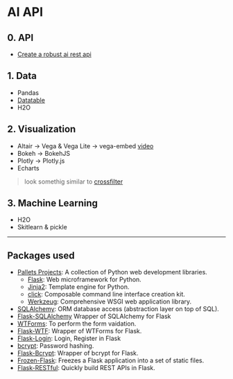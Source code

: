 # AI API


## 0. API
- [Create a robust ai rest api](https://medium.com/dataswati-garage/create-a-robust-ai-rest-api-71a8050ce314)


## 1. Data
- Pandas
- [Datatable](https://datatable.readthedocs.io)
- H2O


## 2. Visualization

- Altair -> Vega & Vega Lite -> vega-embed [video](https://www.youtube.com/watch?v=4L568emKOvs)
- Bokeh -> BokehJS
- Plotly -> Plotly.js
- Echarts

> look somethig similar to [crossfilter](http://crossfilter.github.io/crossfilter/)


## 3. Machine Learning
- H2O
- Skitlearn & pickle


---

## Packages used

- [Pallets Projects](https://palletsprojects.com/):   A collection of Python web development libraries.
    - [Flask](http://flask.pocoo.org/):                 Web microframework for Python.
    - [Jinja2](http://jinja.pocoo.org/docs):            Template engine for Python.
    - [click](https://click.palletsprojects.com):       Composable command line interface creation kit.
    - [Werkzeug](https://werkzeug.palletsprojects.com): Comprehensive WSGI web application library.
- [SQLAlchemy](https://www.sqlalchemy.org/):                       ORM database access (abstraction layer on top of SQL).
- [Flask-SQLAlchemy](https://flask-sqlalchemy.palletsprojects.com) Wrapper of SQLAlchemy for Flask
- [WTForms](https://wtforms.readthedocs.io):                       To perform the form vaidation.
- [Flask-WTF](https://flask-wtf.readthedocs.io):                   Wrapper of WTForms for Flask.
- [Flask-Login](https://flask-login.readthedocs.io):               Login, Register in Flask 
- [bcrypt](https://github.com/pyca/bcrypt/):                       Password hashing.
- [Flask-Bcrypt](https://flask-bcrypt.readthedocs.io):             Wrapper of bcrypt for Flask.
- [Frozen-Flask](https://pythonhosted.org/Frozen-Flask/):          Freezes a Flask application into a set of static files.
- [Flask-RESTful](https://flask-restful.readthedocs.io):           Quickly build REST APIs in Flask.